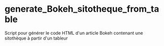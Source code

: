 # generate_Bokeh_sitotheque_from_table
Script pour générer le code HTML d'un article Bokeh contenant une sitothèque à partir d'un tableur
